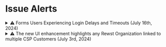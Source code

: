 # Issue Alerts

<details>

<summary> ⚠️ Forms Users Experiencing Login Delays and Timeouts (July 16th, 2024)</summary>

### Technical Update for Rewst Users

**Issue**: Intermittent Delays or Timeouts During Login. We have received reports from users assigned the "Forms" role experiencing intermittent delays or timeouts when logging into Rewst.&#x20;

### Current Status:&#x20;

* **Affected Users**: Users with the "Forms" role
* **Symptom**: Intermittent delays or timeouts during login
* **Investigation**: Ongoing to determine the root cause and implement a solution

Our team is actively working to identify and resolve the underlying problem. We appreciate your patience and will provide updates once we have more information.

### Next Steps:

* We are closely monitoring the system.
* We are working to identify the root cause.&#x20;
* **Optional Workaround:** MSPs may temporarily add the Read Only Role to affected users.&#x20;

### Updates:&#x20;

Thank you for your understanding and cooperation.&#x20;

For the latest information, please refer to [https://status.rewst.io/](https://status.rewst.io/)

Please contact our support team if you have any questions or need further assistance.

* **Discord** - The ROC is always available here: [https://discord.gg/rewst](https://discord.gg/rewst)
* **Create a Ticket** - [E-mail the team](mailto:roc@rewst.io) and someone will be in touch ASAP!

</details>

<details>

<summary> ⚠️ The new UI enhancement highlights any Rewst Organization linked to multiple CSP Customers (July 3rd, 2024)</summary>

### **Error Indication**&#x20;

The error message displayed is: _One or more organizations are linked to multiple customers. This will cause errors when attempting to run Microsoft actions on these organizations._\
![](<../.gitbook/assets/Screenshot 2024-07-03 at 3.55.42 PM.png>)

### Problem Scenario&#x20;

If a Rewst Organization is mapped to more than one CSP Customer, it causes ambiguity in workflow execution. Since workflows can only follow the most recent mapping, this can result in:&#x20;

* Workflows failing to execute correctly.&#x20;
* Unexpected actions being performed on the wrong CSP Customer.&#x20;

### Solution Steps&#x20;

To resolve this issue, ensure that each Rewst Organization is mapped to a single CSP Customer. Follow these guidelines:&#x20;

1. Single Mapping Per Rewst Organization:&#x20;
   * Each Rewst Organization should be linked to only one CSP Customer.&#x20;
   * **Example**: Rewst Organization A → CSP Customer 1.&#x20;
2. Multiple Rewst Organizations to One CSP Customer:&#x20;
   * You can map the same CSP Customer to multiple Rewst Organizations.&#x20;
   * **Example**: Rewst Organization A, Rewst Organization B, and Rewst Organization C can all be mapped to CSP Customer 1 if they represent the same underlying CSP customer.&#x20;
3. Avoid Multiple CSP Customers for One Rewst Organization:&#x20;
   * The new error message ensures a Rewst Organization is not linked to multiple CSP Customers to avoid conflicts.&#x20;
   * **Example**: Rewst Organization A should not be mapped to CSP Customer 1, CSP Customer 2, and CSP Customer 3.&#x20;

### Example Explanation

In this example, the Rewst Organization "The Kewp" is mapped to two different CSP Customers: "thekewp" and "Rewst Development." This setup triggers an error message indicating a conflict: _"One or more organizations are linked to multiple customers. This will cause errors when attempting to run Microsoft actions on these organizations."_&#x20;

<img src="../.gitbook/assets/Screenshot 2024-07-03 at 3.57.05 PM.png" alt="" data-size="original">

### Resolution Steps&#x20;

To resolve these errors, you need to ensure that "The Kewp" Rewst Organization is mapped to only one CSP Customer. Follow these steps:&#x20;

1. **Map** Rewst Organization "The Kewp" → CSP Customer "thekewp".&#x20;
2. **Remove** the relationship mapping between Rewst Organization "The Kewp" and CSP Customer "Rewst Development".&#x20;

After making these changes, save your results to ensure the workflow executes correctly without conflicts.&#x20;

### Practical Mapping Example&#x20;

Here’s how to correctly set up your mappings:&#x20;

* **Correct Setup Example 1**:&#x20;
  * Rewst Organization A → CSP Customer 1.&#x20;
  * Rewst Organization B → CSP Customer 2.&#x20;
  * Rewst Organization C → CSP Customer 3.&#x20;
* **Correct Setup Example 2**:&#x20;
  * Rewst Organization A → CSP Customer 1.&#x20;
  * Rewst Organization B → CSP Customer 1.&#x20;
  * Rewst Organization C → CSP Customer 1.&#x20;
* **Incorrect Setup (Conflict)**:&#x20;
  * Rewst Organization A → CSP Customer 1, CSP Customer 2, CSP Customer 3.&#x20;

By following these mapping rules, you can ensure that your workflows are executed correctly and directed to the appropriate CSP Customer, preventing any unexpected issues.&#x20;

</details>
